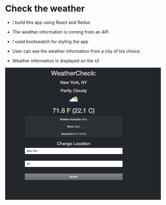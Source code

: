 # Check the weather

* I build this app using React and Redux
* The weather information is coming from an API
* I used bootswatch for styling the app

* User can see the weather information from a city of his choice
* Weather information is displayed on the UI

![app_interface](images/UI.png)
